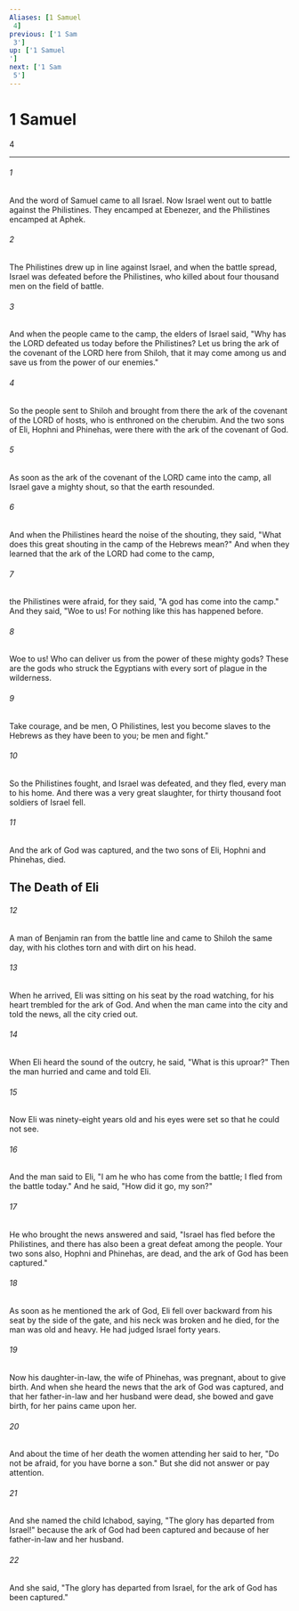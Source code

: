 ```yaml
---
Aliases: [1 Samuel 4]
previous: ['1 Sam 3']
up: ['1 Samuel']
next: ['1 Sam 5']
---
```

# 1 Samuel 4

***
 

###### 1 
And the word of Samuel came to all Israel. Now Israel went out to battle against the Philistines. They encamped at Ebenezer, and the Philistines encamped at Aphek.  

###### 2 
The Philistines drew up in line against Israel, and when the battle spread, Israel was defeated before the Philistines, who killed about four thousand men on the field of battle.  

###### 3 
And when the people came to the camp, the elders of Israel said, "Why has the LORD defeated us today before the Philistines? Let us bring the ark of the covenant of the LORD here from Shiloh, that it may come among us and save us from the power of our enemies."  

###### 4 
So the people sent to Shiloh and brought from there the ark of the covenant of the LORD of hosts, who is enthroned on the cherubim. And the two sons of Eli, Hophni and Phinehas, were there with the ark of the covenant of God.  

###### 5 
As soon as the ark of the covenant of the LORD came into the camp, all Israel gave a mighty shout, so that the earth resounded.  

###### 6 
And when the Philistines heard the noise of the shouting, they said, "What does this great shouting in the camp of the Hebrews mean?" And when they learned that the ark of the LORD had come to the camp,  

###### 7 
the Philistines were afraid, for they said, "A god has come into the camp." And they said, "Woe to us! For nothing like this has happened before.  

###### 8 
Woe to us! Who can deliver us from the power of these mighty gods? These are the gods who struck the Egyptians with every sort of plague in the wilderness.  

###### 9 
Take courage, and be men, O Philistines, lest you become slaves to the Hebrews as they have been to you; be men and fight."  

###### 10 
So the Philistines fought, and Israel was defeated, and they fled, every man to his home. And there was a very great slaughter, for thirty thousand foot soldiers of Israel fell.  

###### 11 
And the ark of God was captured, and the two sons of Eli, Hophni and Phinehas, died.  ## The Death of Eli  

###### 12 
A man of Benjamin ran from the battle line and came to Shiloh the same day, with his clothes torn and with dirt on his head.  

###### 13 
When he arrived, Eli was sitting on his seat by the road watching, for his heart trembled for the ark of God. And when the man came into the city and told the news, all the city cried out.  

###### 14 
When Eli heard the sound of the outcry, he said, "What is this uproar?" Then the man hurried and came and told Eli.  

###### 15 
Now Eli was ninety-eight years old and his eyes were set so that he could not see.  

###### 16 
And the man said to Eli, "I am he who has come from the battle; I fled from the battle today." And he said, "How did it go, my son?"  

###### 17 
He who brought the news answered and said, "Israel has fled before the Philistines, and there has also been a great defeat among the people. Your two sons also, Hophni and Phinehas, are dead, and the ark of God has been captured."  

###### 18 
As soon as he mentioned the ark of God, Eli fell over backward from his seat by the side of the gate, and his neck was broken and he died, for the man was old and heavy. He had judged Israel forty years.  

###### 19 
Now his daughter-in-law, the wife of Phinehas, was pregnant, about to give birth. And when she heard the news that the ark of God was captured, and that her father-in-law and her husband were dead, she bowed and gave birth, for her pains came upon her.  

###### 20 
And about the time of her death the women attending her said to her, "Do not be afraid, for you have borne a son." But she did not answer or pay attention.  

###### 21 
And she named the child Ichabod, saying, "The glory has departed from Israel!" because the ark of God had been captured and because of her father-in-law and her husband.  

###### 22 
And she said, "The glory has departed from Israel, for the ark of God has been captured."
